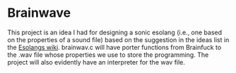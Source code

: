 # Brainwave

This project is an idea I had for designing a sonic esolang (i.e., one based on the properties of a sound file) based on the suggestion in the ideas list in the [Esolangs wiki](https://esolangs.org/wiki/List_of_ideas). brainwav.c will have porter functions from Brainfuck to the .wav file whose properties we use to store the programming. The project will also evidently have an interpreter for the wav file.
